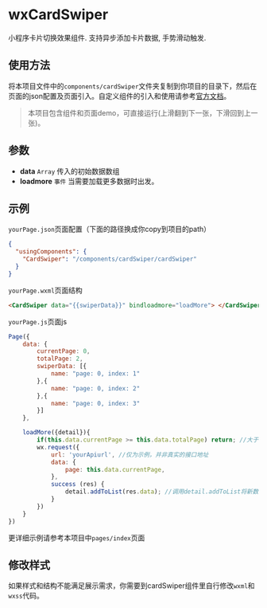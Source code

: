 # wxCardSwiper
小程序卡片切换效果组件. 支持异步添加卡片数据, 手势滑动触发.

## 使用方法
将本项目文件中的`components/cardSwiper`文件夹复制到你项目的目录下，然后在页面的json配置及页面引入。自定义组件的引入和使用请参考[官方文档](https://developers.weixin.qq.com/miniprogram/dev/framework/custom-component/)。

> 本项目包含组件和页面demo，可直接运行(上滑翻到下一张，下滑回到上一张)。

## 参数

+ **data** `Array` 传入的初始数据数组 
+ **loadmore** `事件` 当需要加载更多数据时出发。

## 示例

`yourPage.json`页面配置（下面的路径换成你copy到项目的path）
```json
{
  "usingComponents": {
    "CardSwiper": "/components/cardSwiper/cardSwiper"
  }
}
```

`yourPage.wxml`页面结构
```html
<CardSwiper data="{{swiperData}}" bindloadmore="loadMore"> </CardSwiper>
```

`yourPage.js`页面js
```javascript
Page({
    data: {
        currentPage: 0,
        totalPage: 2,
        swiperData: [{
            name: "page: 0, index: 1"
        },{
            name: "page: 0, index: 2"
        },{
            name: "page: 0, index: 3"
        }]
    },

    loadMore({detail}){
        if(this.data.currentPage >= this.data.totalPage) return; //大于总页数时退出
        wx.request({
            url: 'yourApiurl', //仅为示例，并非真实的接口地址
            data: {
                page: this.data.currentPage,
            },
            success (res) {
                detail.addToList(res.data); //调用detail.addToList将新数据累加到组件内部数据
            }
        })
    }
})

```
更详细示例请参考本项目中`pages/index`页面

## 修改样式
如果样式和结构不能满足展示需求，你需要到cardSwiper组件里自行修改`wxml`和`wxss`代码。